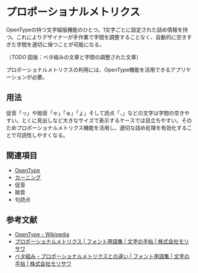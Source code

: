 # プロポーショナルメトリクス

OpenTypeの持つ文字組版機能のひとつ。1文字ごとに設定された詰め情報を持つ。これによりデザイナーが手作業で字間を調整することなく、自動的に空きすぎた字間を適切に保つことが可能になる。

（*TODO* 図版：ベタ組みの文章と字間の調整された文章）

プロポーショナルメトリクスの利用には、OpenType機能を活用できるアプリケーションが必要。

## 用法

促音「っ」や拗音「ゃ」「ゅ」「ょ」そして読点「、」などの文字は字間の空きやすい。とくに見出しなど大きなサイズで表示するケースでは目立ちやすい。そのためプロポーショナルメトリクス機能を活用し、適切な詰め処理を有効化することで可読性しやすくなる。

## 関連項目
- [OpenType]()
- [カーニング]()
- 促音
- 拗音
- 句読点

## 参考文献
<!-- 念のため執筆に際して参考にしたURLを記載しておきます。適宜除去してください。 -->
* [OpenType - Wikipedia](https://ja.wikipedia.org/wiki/OpenType)
* [プロポーショナルメトリクス | フォント用語集 | 文字の手帖 | 株式会社モリサワ](https://www.morisawa.co.jp/culture/dictionary/1938)
* [ベタ組み・プロポーショナルメトリクスとの違い | フォント用語集 | 文字の手帖 | 株式会社モリサワ](https://www.morisawa.co.jp/culture/dictionary/1990)
